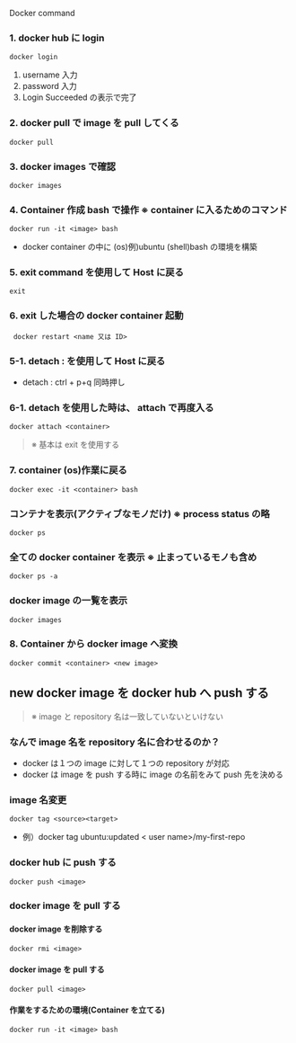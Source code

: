 Docker command
### 1. docker hub に login
    docker login
1. username 入力
2. password 入力
3. Login Succeeded の表示で完了
### 2. docker pull で image を pull してくる
    docker pull
### 3. docker images で確認
    docker images
### 4. Container 作成 bash で操作 ※ container に入るためのコマンド
    docker run -it <image> bash
- docker container の中に (os)例)ubuntu (shell)bash の環境を構築
### 5. exit command を使用して Host に戻る
    exit
### 6. exit した場合の docker container 起動
     docker restart <name 又は ID>
### 5-1. detach : を使用して Host に戻る
- detach : ctrl + p+q 同時押し
### 6-1. detach を使用した時は、 attach で再度入る
    docker attach <container>
> ※ 基本は exit を使用する
### 7. container  (os)作業に戻る
    docker exec -it <container> bash
### コンテナを表示(アクティブなモノだけ) ※ process status の略
    docker ps
### 全ての docker container を表示 ※ 止まっているモノも含め
    docker ps -a
### docker image の一覧を表示
    docker images
### 8. Container から docker image へ変換
    docker commit <container> <new image>
## new docker image を docker hub へ push する
> ※ image と repository 名は一致していないといけない
### なんで image 名を repository 名に合わせるのか？
- docker は１つの image に対して１つの repository が対応
- docker は image を push する時に image の名前をみて push 先を決める
### image 名変更
    docker tag <source><target>
- 例）docker tag ubuntu:updated < user name>/my-first-repo
### docker hub に push する
    docker push <image>
### docker image を pull する
#### docker image を削除する
    docker rmi <image>
#### docker image を pull する
    docker pull <image>
#### 作業をするための環境(Container を立てる)
    docker run -it <image> bash
